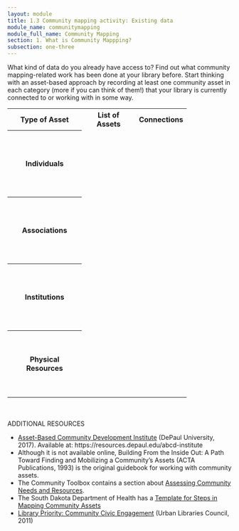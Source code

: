 ```yaml
---
layout: module
title: 1.3 Community mapping activity: Existing data
module_name: communitymapping
module_full_name: Community Mapping
section: 1. What is Community Mappping?
subsection: one-three
---
```


What kind of data do you already have access to? Find out what community mapping-related work has been done at your library before. Start thinking with an asset-based approach by recording at least one community asset in each category (more if you can think of them!) that your library is currently connected to or working with in some way.

<table style="width:80%">
<tr height="20px")><th>Type of Asset</th><th>List of Assets</th><th>Connections</th></tr>
<tr height="150px"><th>Individuals</th><td></td><td></td></tr>
<tr height="150px"><th>Associations</th><td></td><td></td></tr>
<tr height="150px"><th>Institutions</th><td></td><td></td></tr>
<tr height="150px"><th>Physical Resources</th><td></td><td></td></tr>
</table>
<br>
<br>
<div class="explanatory">
  <span class="box-title">ADDITIONAL RESOURCES</span>
  <ul>

<li><a href="https://resources.depaul.edu/abcd-institute">Asset-Based Community Development Institute</a> (DePaul University, 2017). Available at: https://resources.depaul.edu/abcd-institute</li>

<li>Although it is not available online, Building From the Inside Out: A Path Toward Finding and Mobilizing a Community’s Assets (ACTA Publications, 1993) is the original guidebook for working with community assets.</li> 

<li>The Community Toolbox contains a section about <a href="http://ctb.ku.edu/en/table-of-contents/assessment/assessing-community-needs-and-resources">Assessing Community Needs and Resources</a>.</li>

<li>The South Dakota Department of Health has a <a href="http://goodandhealthysd.org/content/themes/GoodAndHealthySD/communitytoolkit/files/CoreProcess/Step4/GHCommunityToolKit-Step4-StepsinMappingCommunityAssetsTemplate.pdf">Template for Steps in Mapping Community Assets</a></li>

<li><a href="https://www.urbanlibraries.org/filebin/pdfs/ULC_Leadership_Brief_II_Full_4Pages.pdf">Library Priority: Community Civic Engagement</a> (Urban Libraries Council, 2011)</li>
 </ul>
 </div>

